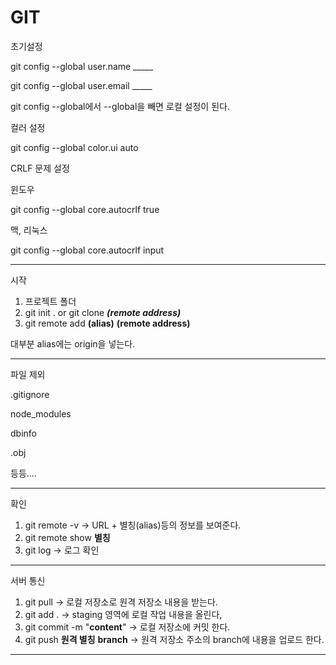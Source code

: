 # GIT

초기설정 

git config --global user.name _____

git config --global user.email _____

git config --global에서 --global을 빼면 로컬 설정이 된다.

컬러 설정

git config --global color.ui auto

CRLF 문제 설정

윈도우 

git config --global core.autocrlf true

맥, 리눅스

git config --global core.autocrlf input

______________________________________________

시작
1. 프로젝트 폴더
2. git init . or
   git clone ___(remote address)___
3. git remote add __(alias)__ __(remote address)__

 대부분 alias에는 origin을 넣는다.
______________________________________________

파일 제외

.gitignore 

node_modules

dbinfo

.obj

등등....
______________________________________________

확인
1. git remote -v  -> URL + 별칭(alias)등의 정보를 보여준다.
2. git remote show __별칭__
3. git log  -> 로그 확인

______________________________________________

서버 통신
1. git pull  -> 로컬 저장소로 원격 저장소 내용을 받는다.
2. git add . -> staging 영역에 로컬 작업 내용을 올린다,
3. git commit -m "__content__" -> 로컬 저장소에 커밋 한다.
4. git push __원격 별칭__ __branch__ -> 원격 저장소 주소의 branch에 내용을 업로드 한다.
   
______________________________________________




